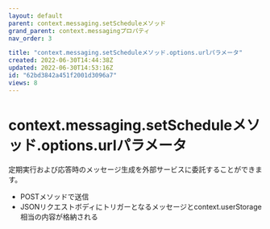 ```yaml
---
layout: default
parent: context.messaging.setScheduleメソッド
grand_parent: context.messagingプロパティ
nav_order: 3

title: "context.messaging.setScheduleメソッド.options.urlパラメータ"
created: 2022-06-30T14:44:38Z
updated: 2022-06-30T14:53:16Z
id: "62bd3842a451f2001d3096a7"
views: 8
---
```

# context.messaging.setScheduleメソッド.options.urlパラメータ

定期実行および応答時のメッセージ生成を外部サービスに委託することができます。

- POSTメソッドで送信
- JSONリクエストボディにトリガーとなるメッセージとcontext.userStorage相当の内容が格納される

